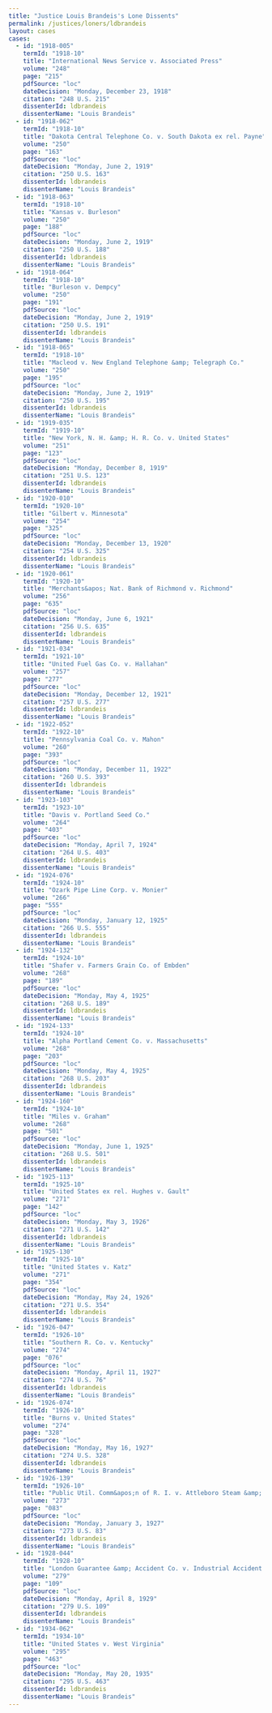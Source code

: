 ```yaml
---
title: "Justice Louis Brandeis's Lone Dissents"
permalink: /justices/loners/ldbrandeis
layout: cases
cases:
  - id: "1918-005"
    termId: "1918-10"
    title: "International News Service v. Associated Press"
    volume: "248"
    page: "215"
    pdfSource: "loc"
    dateDecision: "Monday, December 23, 1918"
    citation: "248 U.S. 215"
    dissenterId: ldbrandeis
    dissenterName: "Louis Brandeis"
  - id: "1918-062"
    termId: "1918-10"
    title: "Dakota Central Telephone Co. v. South Dakota ex rel. Payne"
    volume: "250"
    page: "163"
    pdfSource: "loc"
    dateDecision: "Monday, June 2, 1919"
    citation: "250 U.S. 163"
    dissenterId: ldbrandeis
    dissenterName: "Louis Brandeis"
  - id: "1918-063"
    termId: "1918-10"
    title: "Kansas v. Burleson"
    volume: "250"
    page: "188"
    pdfSource: "loc"
    dateDecision: "Monday, June 2, 1919"
    citation: "250 U.S. 188"
    dissenterId: ldbrandeis
    dissenterName: "Louis Brandeis"
  - id: "1918-064"
    termId: "1918-10"
    title: "Burleson v. Dempcy"
    volume: "250"
    page: "191"
    pdfSource: "loc"
    dateDecision: "Monday, June 2, 1919"
    citation: "250 U.S. 191"
    dissenterId: ldbrandeis
    dissenterName: "Louis Brandeis"
  - id: "1918-065"
    termId: "1918-10"
    title: "Macleod v. New England Telephone &amp; Telegraph Co."
    volume: "250"
    page: "195"
    pdfSource: "loc"
    dateDecision: "Monday, June 2, 1919"
    citation: "250 U.S. 195"
    dissenterId: ldbrandeis
    dissenterName: "Louis Brandeis"
  - id: "1919-035"
    termId: "1919-10"
    title: "New York, N. H. &amp; H. R. Co. v. United States"
    volume: "251"
    page: "123"
    pdfSource: "loc"
    dateDecision: "Monday, December 8, 1919"
    citation: "251 U.S. 123"
    dissenterId: ldbrandeis
    dissenterName: "Louis Brandeis"
  - id: "1920-010"
    termId: "1920-10"
    title: "Gilbert v. Minnesota"
    volume: "254"
    page: "325"
    pdfSource: "loc"
    dateDecision: "Monday, December 13, 1920"
    citation: "254 U.S. 325"
    dissenterId: ldbrandeis
    dissenterName: "Louis Brandeis"
  - id: "1920-061"
    termId: "1920-10"
    title: "Merchants&apos; Nat. Bank of Richmond v. Richmond"
    volume: "256"
    page: "635"
    pdfSource: "loc"
    dateDecision: "Monday, June 6, 1921"
    citation: "256 U.S. 635"
    dissenterId: ldbrandeis
    dissenterName: "Louis Brandeis"
  - id: "1921-034"
    termId: "1921-10"
    title: "United Fuel Gas Co. v. Hallahan"
    volume: "257"
    page: "277"
    pdfSource: "loc"
    dateDecision: "Monday, December 12, 1921"
    citation: "257 U.S. 277"
    dissenterId: ldbrandeis
    dissenterName: "Louis Brandeis"
  - id: "1922-052"
    termId: "1922-10"
    title: "Pennsylvania Coal Co. v. Mahon"
    volume: "260"
    page: "393"
    pdfSource: "loc"
    dateDecision: "Monday, December 11, 1922"
    citation: "260 U.S. 393"
    dissenterId: ldbrandeis
    dissenterName: "Louis Brandeis"
  - id: "1923-103"
    termId: "1923-10"
    title: "Davis v. Portland Seed Co."
    volume: "264"
    page: "403"
    pdfSource: "loc"
    dateDecision: "Monday, April 7, 1924"
    citation: "264 U.S. 403"
    dissenterId: ldbrandeis
    dissenterName: "Louis Brandeis"
  - id: "1924-076"
    termId: "1924-10"
    title: "Ozark Pipe Line Corp. v. Monier"
    volume: "266"
    page: "555"
    pdfSource: "loc"
    dateDecision: "Monday, January 12, 1925"
    citation: "266 U.S. 555"
    dissenterId: ldbrandeis
    dissenterName: "Louis Brandeis"
  - id: "1924-132"
    termId: "1924-10"
    title: "Shafer v. Farmers Grain Co. of Embden"
    volume: "268"
    page: "189"
    pdfSource: "loc"
    dateDecision: "Monday, May 4, 1925"
    citation: "268 U.S. 189"
    dissenterId: ldbrandeis
    dissenterName: "Louis Brandeis"
  - id: "1924-133"
    termId: "1924-10"
    title: "Alpha Portland Cement Co. v. Massachusetts"
    volume: "268"
    page: "203"
    pdfSource: "loc"
    dateDecision: "Monday, May 4, 1925"
    citation: "268 U.S. 203"
    dissenterId: ldbrandeis
    dissenterName: "Louis Brandeis"
  - id: "1924-160"
    termId: "1924-10"
    title: "Miles v. Graham"
    volume: "268"
    page: "501"
    pdfSource: "loc"
    dateDecision: "Monday, June 1, 1925"
    citation: "268 U.S. 501"
    dissenterId: ldbrandeis
    dissenterName: "Louis Brandeis"
  - id: "1925-113"
    termId: "1925-10"
    title: "United States ex rel. Hughes v. Gault"
    volume: "271"
    page: "142"
    pdfSource: "loc"
    dateDecision: "Monday, May 3, 1926"
    citation: "271 U.S. 142"
    dissenterId: ldbrandeis
    dissenterName: "Louis Brandeis"
  - id: "1925-130"
    termId: "1925-10"
    title: "United States v. Katz"
    volume: "271"
    page: "354"
    pdfSource: "loc"
    dateDecision: "Monday, May 24, 1926"
    citation: "271 U.S. 354"
    dissenterId: ldbrandeis
    dissenterName: "Louis Brandeis"
  - id: "1926-047"
    termId: "1926-10"
    title: "Southern R. Co. v. Kentucky"
    volume: "274"
    page: "076"
    pdfSource: "loc"
    dateDecision: "Monday, April 11, 1927"
    citation: "274 U.S. 76"
    dissenterId: ldbrandeis
    dissenterName: "Louis Brandeis"
  - id: "1926-074"
    termId: "1926-10"
    title: "Burns v. United States"
    volume: "274"
    page: "328"
    pdfSource: "loc"
    dateDecision: "Monday, May 16, 1927"
    citation: "274 U.S. 328"
    dissenterId: ldbrandeis
    dissenterName: "Louis Brandeis"
  - id: "1926-139"
    termId: "1926-10"
    title: "Public Util. Comm&apos;n of R. I. v. Attleboro Steam &amp; Elec. Co."
    volume: "273"
    page: "083"
    pdfSource: "loc"
    dateDecision: "Monday, January 3, 1927"
    citation: "273 U.S. 83"
    dissenterId: ldbrandeis
    dissenterName: "Louis Brandeis"
  - id: "1928-044"
    termId: "1928-10"
    title: "London Guarantee &amp; Accident Co. v. Industrial Accident Comm&apos;n of Cal."
    volume: "279"
    page: "109"
    pdfSource: "loc"
    dateDecision: "Monday, April 8, 1929"
    citation: "279 U.S. 109"
    dissenterId: ldbrandeis
    dissenterName: "Louis Brandeis"
  - id: "1934-062"
    termId: "1934-10"
    title: "United States v. West Virginia"
    volume: "295"
    page: "463"
    pdfSource: "loc"
    dateDecision: "Monday, May 20, 1935"
    citation: "295 U.S. 463"
    dissenterId: ldbrandeis
    dissenterName: "Louis Brandeis"
---
```

